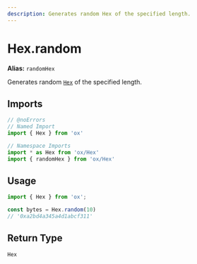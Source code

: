 ```yaml
---
description: Generates random Hex of the specified length.
---
```


# Hex.random 

**Alias:** `randomHex`

Generates random [`Hex`](/api/bytes) of the specified length.

## Imports

```ts twoslash
// @noErrors
// Named Import 
import { Hex } from 'ox'

// Namespace Imports
import * as Hex from 'ox/Hex'
import { randomHex } from 'ox/Hex'
```

## Usage

```ts twoslash
import { Hex } from 'ox';

const bytes = Hex.random(10)
// '0xa2bd4a345a4d1abcf311'
```

## Return Type

`Hex`
